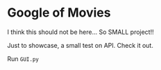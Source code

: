 # Google of Movies
I think this should not be here... So SMALL project!!

Just to showcase, a small test on API. Check it out.

Run `GUI.py`
